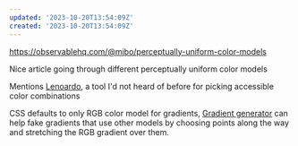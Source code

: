 ```yaml
---
updated: '2023-10-20T13:54:09Z'
created: '2023-10-20T13:54:09Z'
---
```

https://observablehq.com/@mjbo/perceptually-uniform-color-models

Nice article going through different perceptually uniform color models

Mentions [Lenoardo](https://leonardocolor.io/?colorKeys=%236fa7ff&base=ffffff&ratios=3%2C4.5&mode=CAM02), a tool I'd not heard of before for picking accessible color combinations

CSS defaults to only RGB color model for gradients, [Gradient generator](https://www.joshwcomeau.com/css/make-beautiful-gradients/) can help fake gradients that use other models by choosing points along the way and stretching the RGB gradient over them.